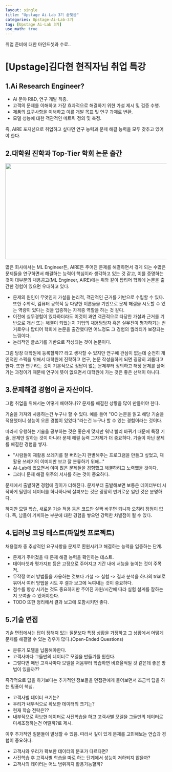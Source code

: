 ```yaml
---
layout: single
title: "Upstage Ai-Lab 3기 끝맺음"
categories: Upstage-Ai-Lab-3기
tag: [Upstage Ai-Lab 3기]
use_math: true
---
```


취업 준비에 대한 마인드셋과 수료..

# [Upstage]김다현 현직자님 취업 특강

## 1.Ai Research Engineer?

- Ai 분야 R&D, 연구 개발 직종.
- 고객의 문제를 이해하고 가장 효과적으로 해결하기 위한 가설 제시 및 검증 수행.
- 제품의 요구사항을 이해하고 이를 개발 목표 및 연구 과제로 변환.
- 모델 성능에 대한 객관적인 메트릭 정의 및 측정.

즉, AIRE 포지션으로 취업하고 싶다면 연구 능력과 문제 해결 능력을 모두 갖추고 있어야 한다.

## 2.대학원 진학과 Top-Tier 학회 논문 출간

<img src="{{site.url}}/images/241107/0000.png" width="1200" height="300">

많은 회사에서는 ML Engineer든, AIRE든 주어진 문제를 해결하면서 겪게 되는 수많은 문제들을 연구하면서 해결하는 능력이 핵심이라 생각하고 있는 것 같고, 이를 증명하는 것이 대부분의 채용공고(ML Engineer, AIRE)에는 위와 같이 탑티어 학회에 논문을 출간한 경험이 있으면 우대하고 있다.

- 문제의 원인이 무엇인지 가설을 논리적, 객관적인 근거를 기반으로 수립할 수 있다. 또한 수학적, 컴퓨터 공학적 등 다양한 이론들을 기반으로 문제 해결을 시도할 수 있는 역량이 있다는 것을 입증하는 자격증 역할을 하는 것 같다.
- 이전에 실무경험이 있다하더라도 이것이 과연 객관적으로 타당한 가설과 근거를 기반으로 개선 또는 해결이 되었는지 기업의 채용담당자 혹은 실무진이 평가하기는 번거로우나 탑티어 학회에 논문을 출간했다면 어느정도 그 경험의 퀄리티가 보장되는 느낌이다.
- 논리적인 글쓰기를 기반으로 작성되는 것이 논문이다.

그럼 당장 대학원에 등록할까?? 라고 생각할 수 있지만 연구에 관심이 없는데 순전히 개인적인 스펙을 위해서 대학원에 진학하고 연구, 논문 작성을하게 되면 굉장히 괴롭다고 한다. 또한 연구라는 것이 기본적으로 정답이 없는 문제부터 정의하고 해당 문제를 풀어가는 과정이기 때문에 연구에 뜻이 없으면서 대학원에 가는 것은 좋은 선택이 아니다.

## 3.문제해결 경험이 곧 자산이다.

그럼 취업을 위해서는 어떻게 해야하나?? 문제를 해결한 상황을 많이 만들어야 한다.

기술을 가져와 사용하는건 누구나 할 수 있다. 예를 들어 "OO 논문을 읽고 해당 기술을 적용했더니 성능이 오른 경험이 있었다."라는건 누구나 할 수 있는 경험이라는 것이다.

따라서 유행하는 기술을 공부하는 것은 좋은게 맞지만 워낙 빨리 바뀌기 때문에 특정 기술, 문제만 잘하는 것이 아니라 문제 해결 능력 그자체가 더 중요하다. 기술이 아닌 문제를 해결한 경험을 쌓자. 
    
- "사람들이 재활용 쓰레기를 잘 버리는지 판별해주는 프로그램을 만들고 싶었고, 재활용 쓰레기의 이미지만 보고 잘 분류하기 위해..."
- Ai-Lab에 있으면서 이미 많은 문제들을 경험했고 해결하려고 노력했을 것이다.
- 그러니 문제 해결 위주의 서사를 하는 것이 중요하다.


문제에서 출발하면 경험에 깊이가 더해진다. 문제부터 출발해보면 보통은 데이터부터 시작하게 될텐데 데이터를 하나하나씩 살펴보는 것은 굉장히 번거로운 일인 것은 분명하다.

하지만 모델 학습, 새로운 기술 적용 등은 코드만 살짝 바꾸면 되니까 오히려 장점이 없다. 즉, 남들이 기피하는 부분에 대한 경험을 쌓으면 강력한 차별점이 될 수 있다.

## 4.딥러닝 코딩 테스트(파일럿 프로젝트)

채용절차 중 추상적인 요구사항을 문제로 환원시키고 해결하는 능력을 입증하는 단계.

- 문제가 주어졌을 때 문제 해결 능력을 확인하는 테스트.
- 데이터셋과 평가지표 등은 고정으로 주어지고 기간 내에 서능을 높이는 것이 주목적.
- 무작정 여러 방법들을 사용하는 것보다 가설 -> 실험 -> 결과 분석을 하나의 trial로 묶어서 여러 방법을 시도 후 결과 보고에 녹여내는 것이 중요하다.
- 점수를 향상 시키는 것도 중요하지만 주어진 자원/시간에 따라 실험 설계를 잘하는지 보여줄 수 있어야한다.
- TODO 또한 정리해서 결과 보고에 포함시키면 좋다.

## 5.기술 면접

기술 면접에서는 답이 정해져 있는 질문보다 특정 상황을 가정하고 그 상황에서 어떻게 문제를 해결할 수 있는 경우가 많다.(Open-Ended Questions)

- 분류기 모델을 납품해야한다.
- 고객사마다 그들만의 데이터로 모델을 만들기를 원한다.
- 그렇다면 매번 고객사마다 모델을 처음부터 학습하면 비효율적일 것 같은데 좋은 방법이 있을까??

즉각적으로 답을 하기보다는 추가적인 정보들을 면접관에게 물어보면서 조금씩 답을 하는 핑퐁이 핵심.

- 고객사별 데이터 크기는?
- 우리가 내부적으로 확보한 데이터의 크기는?
- 현재 학습 전략은??
- 내부적으로 확보한 데이터로 사전학습을 하고 고객사별 모델을 그들만의 데이터로 미세조정하는건 어떨까?로 제시.

이후 추가적인 질문들이 발생할 수 있음. 따라서 깊이 있게 문제를 고민해보는 연습과 경험이 중요하다.

- 고객사와 우리가 확보한 데이터의 분포가 다르다면?
- 사전학습 후 고객사별 학습을 따로 하는 단계에서 성능이 저하되지 않을까?
- 고객사의 데이터는 어느 범위까지 활용가능할까?
